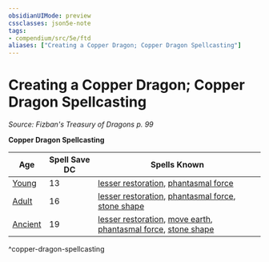 ```yaml
---
obsidianUIMode: preview
cssclasses: json5e-note
tags:
- compendium/src/5e/ftd
aliases: ["Creating a Copper Dragon; Copper Dragon Spellcasting"]
---
```

# Creating a Copper Dragon; Copper Dragon Spellcasting
*Source: Fizban's Treasury of Dragons p. 99* 

**Copper Dragon Spellcasting**

| Age | Spell Save DC | Spells Known |
|-----|---------------|--------------|
| [Young](5E2014官方资源/bestiary/dragon/young-copper-dragon.md) | 13 | [lesser restoration](5E2014官方资源/spells/lesser-restoration.md), [phantasmal force](5E2014官方资源/spells/phantasmal-force.md) |
| [Adult](5E2014官方资源/bestiary/dragon/adult-copper-dragon.md) | 16 | [lesser restoration](5E2014官方资源/spells/lesser-restoration.md), [phantasmal force](5E2014官方资源/spells/phantasmal-force.md), [stone shape](5E2014官方资源/spells/stone-shape.md) |
| [Ancient](5E2014官方资源/bestiary/dragon/ancient-copper-dragon.md) | 19 | [lesser restoration](5E2014官方资源/spells/lesser-restoration.md), [move earth](5E2014官方资源/spells/move-earth.md), [phantasmal force](5E2014官方资源/spells/phantasmal-force.md), [stone shape](5E2014官方资源/spells/stone-shape.md) |
^copper-dragon-spellcasting